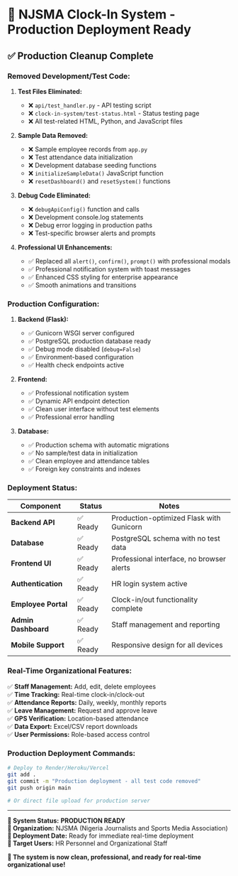 # 🚀 NJSMA Clock-In System - Production Deployment Ready

## ✅ Production Cleanup Complete

### **Removed Development/Test Code:**

1. **Test Files Eliminated:**
   - ❌ `api/test_handler.py` - API testing script
   - ❌ `clock-in-system/test-status.html` - Status testing page
   - ❌ All test-related HTML, Python, and JavaScript files

2. **Sample Data Removed:**
   - ❌ Sample employee records from `app.py`
   - ❌ Test attendance data initialization
   - ❌ Development database seeding functions
   - ❌ `initializeSampleData()` JavaScript function
   - ❌ `resetDashboard()` and `resetSystem()` functions

3. **Debug Code Eliminated:**
   - ❌ `debugApiConfig()` function and calls
   - ❌ Development console.log statements
   - ❌ Debug error logging in production paths
   - ❌ Test-specific browser alerts and prompts

4. **Professional UI Enhancements:**
   - ✅ Replaced all `alert()`, `confirm()`, `prompt()` with professional modals
   - ✅ Professional notification system with toast messages
   - ✅ Enhanced CSS styling for enterprise appearance
   - ✅ Smooth animations and transitions

### **Production Configuration:**

1. **Backend (Flask):**
   - ✅ Gunicorn WSGI server configured
   - ✅ PostgreSQL production database ready
   - ✅ Debug mode disabled (`debug=False`)
   - ✅ Environment-based configuration
   - ✅ Health check endpoints active

2. **Frontend:**
   - ✅ Professional notification system
   - ✅ Dynamic API endpoint detection
   - ✅ Clean user interface without test elements
   - ✅ Professional error handling

3. **Database:**
   - ✅ Production schema with automatic migrations
   - ✅ No sample/test data in initialization
   - ✅ Clean employee and attendance tables
   - ✅ Foreign key constraints and indexes

### **Deployment Status:**

| Component | Status | Notes |
|-----------|--------|--------|
| **Backend API** | ✅ Ready | Production-optimized Flask with Gunicorn |
| **Database** | ✅ Ready | PostgreSQL schema with no test data |
| **Frontend UI** | ✅ Ready | Professional interface, no browser alerts |
| **Authentication** | ✅ Ready | HR login system active |
| **Employee Portal** | ✅ Ready | Clock-in/out functionality complete |
| **Admin Dashboard** | ✅ Ready | Staff management and reporting |
| **Mobile Support** | ✅ Ready | Responsive design for all devices |

### **Real-Time Organizational Features:**

✅ **Staff Management:** Add, edit, delete employees  
✅ **Time Tracking:** Real-time clock-in/clock-out  
✅ **Attendance Reports:** Daily, weekly, monthly reports  
✅ **Leave Management:** Request and approve leave  
✅ **GPS Verification:** Location-based attendance  
✅ **Data Export:** Excel/CSV report downloads  
✅ **User Permissions:** Role-based access control  

### **Production Deployment Commands:**

```bash
# Deploy to Render/Heroku/Vercel
git add .
git commit -m "Production deployment - all test code removed"
git push origin main

# Or direct file upload for production server
```

---

**🎯 System Status:** **PRODUCTION READY**  
**🏢 Organization:** NJSMA (Nigeria Journalists and Sports Media Association)  
**📅 Deployment Date:** Ready for immediate real-time deployment  
**👥 Target Users:** HR Personnel and Organizational Staff  

**🚀 The system is now clean, professional, and ready for real-time organizational use!**